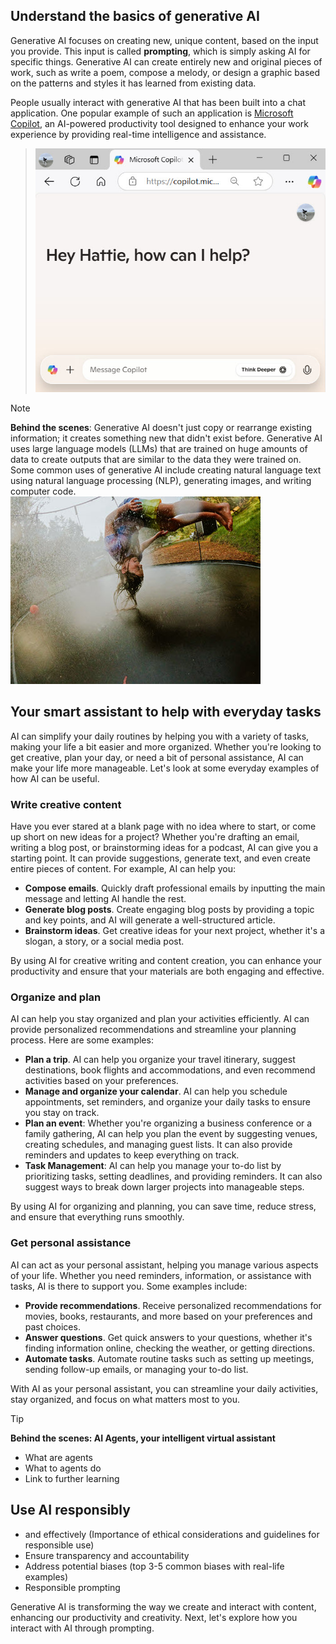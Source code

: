 ## Understand the basics of generative AI
 
Generative AI focuses on creating new, unique content, based on the input you provide. This input is called **prompting**, which is simply asking AI for specific things. Generative AI can create entirely new and original pieces of work, such as write a poem, compose a melody, or design a graphic based on the patterns and styles it has learned from existing data.

People usually interact with generative AI that has been built into a chat application. One popular example of such an application is [Microsoft Copilot](https://copilot.microsoft.com/), an AI-powered productivity tool designed to enhance your work experience by providing real-time intelligence and assistance.

>  ![Screenshot of the Copilot welcome page](../media/02-copilot-welcome.jpg)

> [!NOTE]
> **Behind the scenes**: Generative AI doesn't just copy or rearrange existing information; it creates something new that didn't exist before. Generative AI uses large language models (LLMs) that are trained on huge amounts of data to create outputs that are similar to the data they were trained on. Some common uses of generative AI include creating natural language text using natural language processing (NLP), generating images, and writing computer code.
>  ![Screenshot of a long-haired boy on a trampoline.](../media/02-trampoline.jpg)

## Your smart assistant to help with everyday tasks

AI can simplify your daily routines by helping you with a variety of tasks, making your life a bit easier and more organized. Whether you're looking to get creative, plan your day, or need a bit of personal assistance, AI can make your life more manageable. Let's look at some everyday examples of how AI can be useful.

### Write creative content

Have you ever stared at a blank page with no idea where to start, or come up short on new ideas for a project? Whether you're drafting an email, writing a blog post, or brainstorming ideas for a podcast, AI can give you a starting point. It can provide suggestions, generate text, and even create entire pieces of content. For example, AI can help you:

- **Compose emails**. Quickly draft professional emails by inputting the main message and letting AI handle the rest.
- **Generate blog posts**. Create engaging blog posts by providing a topic and key points, and AI will generate a well-structured article.
- **Brainstorm ideas**. Get creative ideas for your next project, whether it's a slogan, a story, or a social media post.

By using AI for creative writing and content creation, you can enhance your productivity and ensure that your materials are both engaging and effective.

### Organize and plan

AI can help you stay organized and plan your activities efficiently. AI can provide personalized recommendations and streamline your planning process. Here are some examples:

- **Plan a trip**. AI can help you organize your travel itinerary, suggest destinations, book flights and accommodations, and even recommend activities based on your preferences.
- **Manage and organize your calendar**. AI can help you schedule appointments, set reminders, and organize your daily tasks to ensure you stay on track.
- **Plan an event**: Whether you're organizing a business conference or a family gathering, AI can help you plan the event by suggesting venues, creating schedules, and managing guest lists. It can also provide reminders and updates to keep everything on track.
- **Task Management**: AI can help you manage your to-do list by prioritizing tasks, setting deadlines, and providing reminders. It can also suggest ways to break down larger projects into manageable steps.

By using AI for organizing and planning, you can save time, reduce stress, and ensure that everything runs smoothly.

### Get personal assistance

AI can act as your personal assistant, helping you manage various aspects of your life. Whether you need reminders, information, or assistance with tasks, AI is there to support you. Some examples include:

- **Provide recommendations**. Receive personalized recommendations for movies, books, restaurants, and more based on your preferences and past choices.
- **Answer questions**. Get quick answers to your questions, whether it's finding information online, checking the weather, or getting directions.
- **Automate tasks**. Automate routine tasks such as setting up meetings, sending follow-up emails, or managing your to-do list.

With AI as your personal assistant, you can streamline your daily activities, stay organized, and focus on what matters most to you.

> [!TIP] 
> **Behind the scenes: AI Agents, your intelligent virtual assistant** 
> - What are agents
> - What to agents do
> - Link to further learning

## Use AI responsibly

- and effectively (Importance of ethical considerations and guidelines for responsible use)
- Ensure transparency and accountability
- Address potential biases (top 3-5 common biases with real-life examples)
- Responsible prompting

Generative AI is transforming the way we create and interact with content, enhancing our productivity and creativity. Next, let's explore how you interact with AI through prompting.
